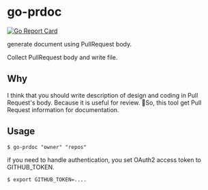 # go-prdoc

[![Go Report Card](https://goreportcard.com/badge/github.com/sassy/prdoc)](https://goreportcard.com/report/github.com/sassy/prdoc)

generate document using PullRequest body.

Collect PullRequest body and write file.

## Why

I think that you should write description of design and coding in Pull Request's body.
Because it is useful for review.
So, this tool get Pull Request information for documentation.

## Usage

```
$ go-prdoc "owner" "repos"
```

if you need to handle authentication, you set OAuth2 access token to GITHUB_TOKEN.

```
$ export GITHUB_TOKEN=....
```
